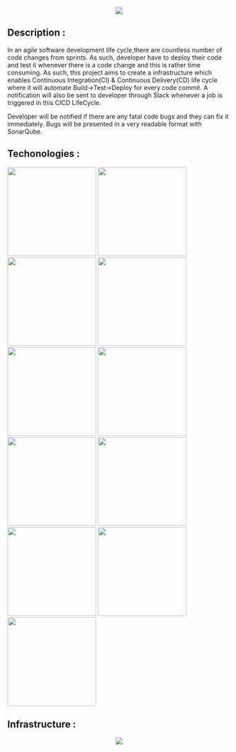 <p align="center">
  <img src="https://user-images.githubusercontent.com/79030801/158127729-6f7b152d-2919-4d93-bb0c-bf8b76bded15.jpg" />
</p>

## Description :
In an agile software development life cycle,there are countless number of code changes from sprints. As such, developer have to deploy their code and test it whenever there is a code change and this is rather time consuming. 
As such, this project aims to create a infrastructure which enables Continuous Integration(CI) & Continuous Delivery(CD) life cycle where it will automate Build->Test->Deploy for every code commit. A notification will also be sent to developer through Slack whenever a job is triggered in this CICD LifeCycle. 

Developer will be notified if there are any fatal code bugs and they can fix it immediately. Bugs will be presented in a very readable format with SonarQube.

## Techonologies :
<p float="left">
<img src="https://user-images.githubusercontent.com/79030801/158131239-99cc298d-2524-4b86-97a4-f1ddee3ebad0.png" style="height: auto; width:200px;"/>
  
  <img class="circular_image" src="https://user-images.githubusercontent.com/79030801/158134417-71f0a27c-44d5-4eaa-bb27-5c5d3d646519.png" style="height: auto; width:200px;"/>
  
  <img class="circular_image" src="https://user-images.githubusercontent.com/79030801/158134282-f1ff806c-318e-4221-afb0-7cb3849169cc.png" style="height: auto; width:200px;"/>
  
<img src="https://user-images.githubusercontent.com/79030801/158134570-261777f5-8185-4974-ba06-81056ef651a8.png" style="height: auto; width:200px;"/>
  
  <img class="circular_image" src="https://user-images.githubusercontent.com/79030801/158134508-5cd6abdf-8b9e-410c-a356-345dce9f7fc7.png" style="height: auto; width:200px;"/>
  
  <img class="circular_image" src="https://user-images.githubusercontent.com/79030801/158134468-b8e4b6f7-3632-4d03-bfb2-169ebbe869ef.png" style="height: auto; width:200px;"/>
  
  <img src="https://user-images.githubusercontent.com/79030801/158134381-8205a586-f4ce-4e80-bf3d-09e5e9a96fbd.png" style="height: auto; width:200px;"/>
  
  <img class="circular_image" src="https://user-images.githubusercontent.com/79030801/158131450-20f98a4c-64da-493b-bde7-085c7b86139d.png" style="height: auto; width:200px;"/>
  
  <img class="circular_image" src="https://user-images.githubusercontent.com/79030801/158134444-85982182-6bff-4b69-9288-9da249884454.png" style="height: auto; width:200px;"/>
  
  <img class="circular_image" src="https://user-images.githubusercontent.com/79030801/158166082-62bdaa5a-1884-46b5-a1f1-1e261672545f.png" style="height: auto; width:200px;"/>
  
  <img class="circular_image" src="https://user-images.githubusercontent.com/79030801/158166169-ba12475e-e9f7-4907-b454-59965892af21.png" style="height: auto; width:200px;"/>
  
</p>

## Infrastructure :
<p align="center">
  <img src="https://user-images.githubusercontent.com/79030801/158167797-861e7fef-3af0-4ae1-b98a-68e5c657049c.png" />
</p>



